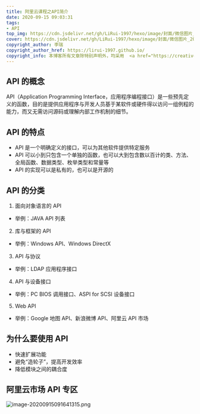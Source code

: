 ```yaml
---
title: 阿里云课程之API简介
date: 2020-09-15 09:03:31
tags:
- API
top_img: https://cdn.jsdelivr.net/gh/LiRui-1997/hexo/image/封面/微信图片_20200922105439.png
cover: https://cdn.jsdelivr.net/gh/LiRui-1997/hexo/image/封面/微信图片_20200922105434.png
copyright_author: 李瑞
copyright_author_href: https://lirui-1997.github.io/
copyright_info: 本博客所有文章除特别声明外，均采用  <a href="https://creativecommons.org/licenses/by-nc-sa/4.0/">CC BY-NC-SA 4.0 </a> 许可协议。转载请注明出处！
---
```


## API 的概念

API（Application Programming Interface，应用程序编程接口）是一些预先定义的函数，目的是提供应用程序与开发人员基于某软件或硬件得以访问一组例程的能力，而又无需访问源码或理解内部工作机制的细节。

## API 的特点

- API 是一个明确定义的接口，可以为其他软件提供特定服务
- API 可以小到只包含一个单独的函数，也可以大到包含数以百计的类、方法、全局函数、数据类型、枚举类型和常量等
- API 的实现可以是私有的，也可以是开源的

## API 的分类

1. 面向对象语言的 API
- 举例：JAVA API 列表

2. 库与框架的 API
- 举例：Windows API、Windows DirectX

3. API 与协议
- 举例：LDAP 应用程序接口

4. API 与设备接口
- 举例：PC BIOS 调用接口、ASPI for SCSI 设备接口

5. Web API
- 举例：Google 地图 API、新浪微博 API、阿里云 API 市场

## 为什么要使用 API

- 快速扩展功能
- 避免“造轮子”，提高开发效率
- 降低模块之间的耦合度

## 阿里云市场 API 专区

![image-20200915091641315.png](https://cdn.jsdelivr.net/gh/LiRui-1997/hexo/image/API简介/image-20200915091641315.png)